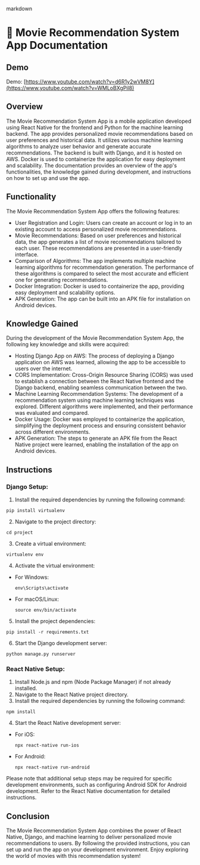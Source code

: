 markdown

# 🎥 Movie Recommendation System App Documentation

## Demo

Demo: [https://www.youtube.com/watch?v=d6R1y2wVM8Y](https://www.youtube.com/watch?v=WMLoBXgPil8)

## Overview

The Movie Recommendation System App is a mobile application developed using React Native for the frontend and Python for the machine learning backend. The app provides personalized movie recommendations based on user preferences and historical data. It utilizes various machine learning algorithms to analyze user behavior and generate accurate recommendations. The backend is built with Django, and it is hosted on AWS. Docker is used to containerize the application for easy deployment and scalability. The documentation provides an overview of the app's functionalities, the knowledge gained during development, and instructions on how to set up and use the app.

## Functionality

The Movie Recommendation System App offers the following features:

- User Registration and Login: Users can create an account or log in to an existing account to access personalized movie recommendations.
- Movie Recommendations: Based on user preferences and historical data, the app generates a list of movie recommendations tailored to each user. These recommendations are presented in a user-friendly interface.
- Comparison of Algorithms: The app implements multiple machine learning algorithms for recommendation generation. The performance of these algorithms is compared to select the most accurate and efficient one for generating recommendations.
- Docker Integration: Docker is used to containerize the app, providing easy deployment and scalability options.
- APK Generation: The app can be built into an APK file for installation on Android devices.

## Knowledge Gained

During the development of the Movie Recommendation System App, the following key knowledge and skills were acquired:

- Hosting Django App on AWS: The process of deploying a Django application on AWS was learned, allowing the app to be accessible to users over the internet.
- CORS Implementation: Cross-Origin Resource Sharing (CORS) was used to establish a connection between the React Native frontend and the Django backend, enabling seamless communication between the two.
- Machine Learning Recommendation Systems: The development of a recommendation system using machine learning techniques was explored. Different algorithms were implemented, and their performance was evaluated and compared.
- Docker Usage: Docker was employed to containerize the application, simplifying the deployment process and ensuring consistent behavior across different environments.
- APK Generation: The steps to generate an APK file from the React Native project were learned, enabling the installation of the app on Android devices.

## Instructions

### Django Setup:

1. Install the required dependencies by running the following command:

```
pip install virtualenv
```



2. Navigate to the project directory:

```
cd project
```


3. Create a virtual environment:

```
virtualenv env
```


4. Activate the virtual environment:
- For Windows:
  ```
  env\Scripts\activate
  ```
- For macOS/Linux:
  ```
  source env/bin/activate
  ```

5. Install the project dependencies:

```
pip install -r requirements.txt
```


6. Start the Django development server:

```
python manage.py runserver
```


### React Native Setup:

1. Install Node.js and npm (Node Package Manager) if not already installed.
2. Navigate to the React Native project directory.
3. Install the required dependencies by running the following command:

```
npm install
```

4. Start the React Native development server:
- For iOS:
  ```
  npx react-native run-ios
  ```

- For Android:
  ```
  npx react-native run-android
  ```

Please note that additional setup steps may be required for specific development environments, such as configuring Android SDK for Android development. Refer to the React Native documentation for detailed instructions.

## Conclusion

The Movie Recommendation System App combines the power of React Native, Django, and machine learning to deliver personalized movie recommendations to users. By following the provided instructions, you can set up and run the app on your development environment. Enjoy exploring the world of movies with this recommendation system!
